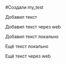 ﻿#Создали my_test

Добавил текст

Добавил текст через web

Добавил текст локально

Ещё текст локально

Ещё текст через web
